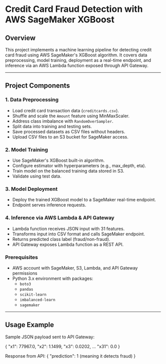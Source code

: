 # Credit Card Fraud Detection with AWS SageMaker XGBoost

## Overview

This project implements a machine learning pipeline for detecting credit card fraud using AWS SageMaker's XGBoost algorithm. It covers data preprocessing, model training, deployment as a real-time endpoint, and inference via an AWS Lambda function exposed through API Gateway.

---

## Project Components

### 1. Data Preprocessing

- Load credit card transaction data (`creditcards.csv`).
- Shuffle and scale the `Amount` feature using MinMaxScaler.
- Address class imbalance with `RandomOverSampler`.
- Split data into training and testing sets.
- Save processed datasets as CSV files without headers.
- Upload CSV files to an S3 bucket for SageMaker access.

### 2. Model Training

- Use SageMaker's XGBoost built-in algorithm.
- Configure estimator with hyperparameters (e.g., max_depth, eta).
- Train model on the balanced training data stored in S3.
- Validate using test data.

### 3. Model Deployment

- Deploy the trained XGBoost model to a SageMaker real-time endpoint.
- Endpoint serves inference requests.

### 4. Inference via AWS Lambda & API Gateway

- Lambda function receives JSON input with 31 features.
- Transforms input into CSV format and calls SageMaker endpoint.
- Returns predicted class label (fraud/non-fraud).
- API Gateway exposes Lambda function as a REST API.

### Prerequisites

- AWS account with SageMaker, S3, Lambda, and API Gateway permissions
- Python 3.x environment with packages:
  - `boto3`
  - `pandas`
  - `scikit-learn`
  - `imbalanced-learn`
  - `sagemaker`

---

## Usage Example

Sample JSON payload sent to API Gateway:

{
  "x1": 77967.0,
  "x2": 1.1499,
  "x3": 0.0202,
  ...
  "x31": 0.0
}

Response from API:
{
  "prediction": 1 (meaning it detects fraud)
}
